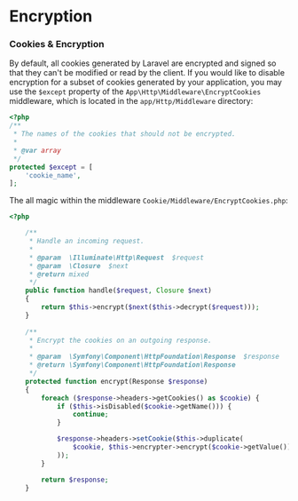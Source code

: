 # Encryption

### Cookies & Encryption

By default, all cookies generated by Laravel are encrypted and signed so that they can't be modified or read by the client. If you would like to disable encryption for a subset of cookies generated by your application, you may use the `$except` property of the  `App\Http\Middleware\EncryptCookies` middleware, which is located in the  `app/Http/Middleware` directory:

```PHP
<?php
/**
 * The names of the cookies that should not be encrypted.
 *
 * @var array
 */
protected $except = [
    'cookie_name',
];
```

The all magic within the middleware `Cookie/Middleware/EncryptCookies.php`:

```PHP
<?php

    /**
     * Handle an incoming request.
     *
     * @param  \Illuminate\Http\Request  $request
     * @param  \Closure  $next
     * @return mixed
     */
    public function handle($request, Closure $next)
    {
        return $this->encrypt($next($this->decrypt($request)));
    }
    
    /**
     * Encrypt the cookies on an outgoing response.
     *
     * @param  \Symfony\Component\HttpFoundation\Response  $response
     * @return \Symfony\Component\HttpFoundation\Response
     */
    protected function encrypt(Response $response)
    {
        foreach ($response->headers->getCookies() as $cookie) {
            if ($this->isDisabled($cookie->getName())) {
                continue;
            }

            $response->headers->setCookie($this->duplicate(
                $cookie, $this->encrypter->encrypt($cookie->getValue())
            ));
        }

        return $response;
    }
    
```

